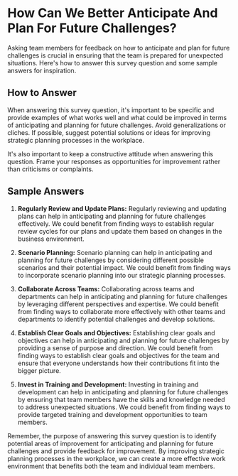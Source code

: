 How Can We Better Anticipate And Plan For Future Challenges?
===================================================================================

Asking team members for feedback on how to anticipate and plan for future challenges is crucial in ensuring that the team is prepared for unexpected situations. Here's how to answer this survey question and some sample answers for inspiration.

How to Answer
-------------

When answering this survey question, it's important to be specific and provide examples of what works well and what could be improved in terms of anticipating and planning for future challenges. Avoid generalizations or cliches. If possible, suggest potential solutions or ideas for improving strategic planning processes in the workplace.

It's also important to keep a constructive attitude when answering this question. Frame your responses as opportunities for improvement rather than criticisms or complaints.

Sample Answers
--------------

1. **Regularly Review and Update Plans:** Regularly reviewing and updating plans can help in anticipating and planning for future challenges effectively. We could benefit from finding ways to establish regular review cycles for our plans and update them based on changes in the business environment.

2. **Scenario Planning:** Scenario planning can help in anticipating and planning for future challenges by considering different possible scenarios and their potential impact. We could benefit from finding ways to incorporate scenario planning into our strategic planning processes.

3. **Collaborate Across Teams:** Collaborating across teams and departments can help in anticipating and planning for future challenges by leveraging different perspectives and expertise. We could benefit from finding ways to collaborate more effectively with other teams and departments to identify potential challenges and develop solutions.

4. **Establish Clear Goals and Objectives:** Establishing clear goals and objectives can help in anticipating and planning for future challenges by providing a sense of purpose and direction. We could benefit from finding ways to establish clear goals and objectives for the team and ensure that everyone understands how their contributions fit into the bigger picture.

5. **Invest in Training and Development:** Investing in training and development can help in anticipating and planning for future challenges by ensuring that team members have the skills and knowledge needed to address unexpected situations. We could benefit from finding ways to provide targeted training and development opportunities to team members.

Remember, the purpose of answering this survey question is to identify potential areas of improvement for anticipating and planning for future challenges and provide feedback for improvement. By improving strategic planning processes in the workplace, we can create a more effective work environment that benefits both the team and individual team members.
